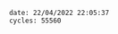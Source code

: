 

                date: 22/04/2022 22:05:37
                cycles: 55560

                         
